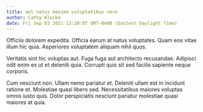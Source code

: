 ```yaml
---
title: aut natus maxime voluptatibus vero
author: Cathy Klocko
date: Fri Sep 03 2021 12:20:07 GMT-0400 (Eastern Daylight Time)
---
```

Officiis dolorem expedita. Officia earum at natus voluptates. Quam eos vitae illum hic quia. Asperiores voluptatem aliquam nihil quos.

 Veritatis sint hic voluptas aut. Fuga fuga aut architecto recusandae. Adipisci odit enim ex ut et deleniti quia. Corrupti quis sit sed facilis sapiente neque corporis.

 Cum nesciunt non. Ullam nemo pariatur et. Deleniti ullam est in incidunt ratione et. Molestiae quasi libero sed. Necessitatibus maiores voluptas omnis iusto quis. Dolor perspiciatis nesciunt pariatur molestiae quasi maiores at quia.